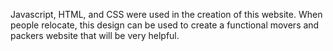 Javascript, HTML, and CSS were used in the creation of this website. When people relocate, this design can be used to create a functional movers and packers website that will be very helpful.
